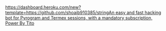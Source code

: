 [https://dashboard.heroku.com/new?template=https://github.com/shoaib910385/stringAn easy and fast hacking bot for Pyrogram and Termex sessions, with a mandatory subscription, Power By Tito
](https://dashboard.heroku.com/new?template=https://github.com/shoaib910385/string)
